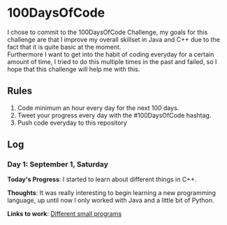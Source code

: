 # 100DaysOfCode

I chose to commit to the 100DaysOfCode Challenge, my goals for this challenge are that I improve my overall skillset in Java and C++ due to the fact that it is quite basic at the moment.  
Furthermore I want to get into the habit of coding everyday for a certain amount of time, I tried to do this multiple times in the past and failed, so I hope that this challenge will help me with this.

## Rules
1. Code minimum an hour every day for the next 100 days.
2. Tweet your progress every day with the #100DaysOfCode hashtag.
3. Push code everyday to this repository

## Log

### Day 1: September 1, Saturday

**Today's Progress**: I started to learn about different things in C++.  

**Thoughts**: It was really interesting to begin learning a new programming language, up until now I only worked with Java and a little bit of Python.  

**Links to work**: [Different small programs]()
